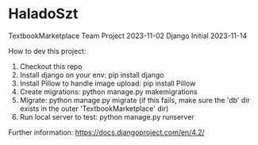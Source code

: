 # HaladoSzt
TextbookMarketplace
Team Project 2023-11-02
Django Initial 2023-11-14

How to dev this project:

1. Checkout this repo
2. Install django on your env: pip install django
3. Install Pillow to handle image upload: pip install Pillow
4. Create migrations: python manage.py makemigrations
5. Migrate: python manage.py migrate (if this fails, make sure the 'db' dir exists in the outer 'TextbookMarketplace' dir)
6. Run local server to test: python manage.py runserver

Further information: https://docs.djangoproject.com/en/4.2/
